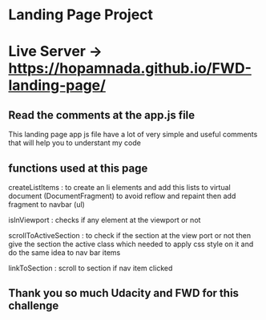 # Landing Page Project
# Live Server -> https://hopamnada.github.io/FWD-landing-page/

## Read the comments at the app.js file

This landing page app js file have a lot of very simple and useful comments that will help you to understant my code

## functions used at this page

createListItems : to create an li elements and add this lists to virtual document (DocumentFragment) to avoid reflow and repaint then add fragment to navbar (ul)

isInViewport : checks if any element at the viewport or not

scrollToActiveSection : to check if the section at the view port or not then give the section the active class which needed to apply css style on it and do the same idea to nav bar items

linkToSection : scroll to section if nav item clicked

## Thank you so much Udacity and FWD for this challenge
